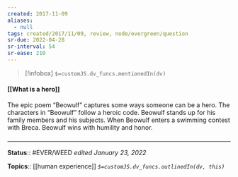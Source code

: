 ```yaml
---
created: 2017-11-09
aliases:
  - null
tags: created/2017/11/09, review, node/evergreen/question
sr-due: 2022-04-28
sr-interval: 54
sr-ease: 210
---
```

> [!infobox]
`$=customJS.dv_funcs.mentionedIn(dv)`

#### [[What is a hero]] 

The epic poem “Beowulf” captures some ways someone can be a hero. 
The characters in “Beowulf” follow a heroic code. Beowulf stands up for his family members and his subjects. 
When Beowulf enters a swimming contest with Breca. Beowulf wins with humility and honor.

### <hr class="footnote"/>

**Status**:: #EVER/WEED 
*edited January 23, 2022*

**Topics**:: [[human experience]]
*`$=customJS.dv_funcs.outlinedIn(dv, this)`*
